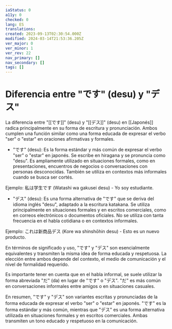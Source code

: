 ```yaml
---
iaStatus: 0
a11y: 0
checked: 0
lang: ES
translations: 
created: 2023-09-13T02:30:54.000Z
modified: 2024-03-14T21:53:36.205Z
ver_major: 0
ver_minor: 1
ver_rev: 22
nav_primary: []
nav_secondary: []
tags: []
---
```

# Diferencia entre "です" (desu) y "デス" 

La diferencia entre "[[です]]" (desu) y "[[デス]]" (desu) en [[Japonés]] radica principalmente en su forma de escritura y pronunciación. Ambos cumplen una función similar como una forma educada de expresar el verbo "ser" o "estar" en oraciones afirmativas y formales.

- "です" (desu): Es la forma estándar y más común de expresar el verbo "ser" o "estar" en japonés. Se escribe en hiragana y se pronuncia como "desu". Es ampliamente utilizado en situaciones formales, como en presentaciones, encuentros de negocios o conversaciones con personas desconocidas. También se utiliza en contextos más informales cuando se busca ser cortés.

Ejemplo: 私は学生です (Watashi wa gakusei desu) - Yo soy estudiante.

- "デス" (desu): Es una forma alternativa de "です" que se deriva del idioma inglés "desu", adaptado a la escritura katakana. Se utiliza principalmente en situaciones formales y en escritos comerciales, como en correos electrónicos o documentos oficiales. No se utiliza con tanta frecuencia en el habla cotidiana o en contextos informales.

Ejemplo: これは新商品デス (Kore wa shinshōhin desu) - Esto es un nuevo producto.

En términos de significado y uso, "です" y "デス" son esencialmente equivalentes y transmiten la misma idea de forma educada y respetuosa. La elección entre ambos depende del contexto, el medio de comunicación y el nivel de formalidad requerido.

Es importante tener en cuenta que en el habla informal, se suele utilizar la forma abreviada "だ" (da) en lugar de "です" o "デス". "だ" es más común en conversaciones informales entre amigos o en situaciones casuales.

En resumen, "です" y "デス" son variantes escritas y pronunciadas de la forma educada de expresar el verbo "ser" o "estar" en japonés. "です" es la forma estándar y más común, mientras que "デス" es una forma alternativa utilizada en situaciones formales y en escritos comerciales. Ambas transmiten un tono educado y respetuoso en la comunicación.